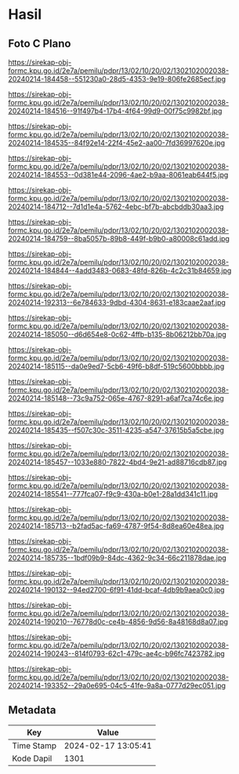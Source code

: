 # Hasil

## Foto C Plano

https://sirekap-obj-formc.kpu.go.id/2e7a/pemilu/pdpr/13/02/10/20/02/1302102002038-20240214-184458--551230a0-28d5-4353-9e19-806fe2685ecf.jpg

https://sirekap-obj-formc.kpu.go.id/2e7a/pemilu/pdpr/13/02/10/20/02/1302102002038-20240214-184516--91f497b4-17b4-4f64-99d9-00f75c9982bf.jpg

https://sirekap-obj-formc.kpu.go.id/2e7a/pemilu/pdpr/13/02/10/20/02/1302102002038-20240214-184535--84f92e14-22f4-45e2-aa00-7fd36997620e.jpg

https://sirekap-obj-formc.kpu.go.id/2e7a/pemilu/pdpr/13/02/10/20/02/1302102002038-20240214-184553--0d381e44-2096-4ae2-b9aa-8061eab644f5.jpg

https://sirekap-obj-formc.kpu.go.id/2e7a/pemilu/pdpr/13/02/10/20/02/1302102002038-20240214-184712--7d1d1e4a-5762-4ebc-bf7b-abcbddb30aa3.jpg

https://sirekap-obj-formc.kpu.go.id/2e7a/pemilu/pdpr/13/02/10/20/02/1302102002038-20240214-184759--8ba5057b-89b8-449f-b9b0-a80008c61add.jpg

https://sirekap-obj-formc.kpu.go.id/2e7a/pemilu/pdpr/13/02/10/20/02/1302102002038-20240214-184844--4add3483-0683-48fd-826b-4c2c31b84659.jpg

https://sirekap-obj-formc.kpu.go.id/2e7a/pemilu/pdpr/13/02/10/20/02/1302102002038-20240214-192313--6e784633-9dbd-4304-8631-e183caae2aaf.jpg

https://sirekap-obj-formc.kpu.go.id/2e7a/pemilu/pdpr/13/02/10/20/02/1302102002038-20240214-185050--d6d654e8-0c62-4ffb-b135-8b06212bb70a.jpg

https://sirekap-obj-formc.kpu.go.id/2e7a/pemilu/pdpr/13/02/10/20/02/1302102002038-20240214-185115--da0e9ed7-5cb6-49f6-b8df-519c5600bbbb.jpg

https://sirekap-obj-formc.kpu.go.id/2e7a/pemilu/pdpr/13/02/10/20/02/1302102002038-20240214-185148--73c9a752-065e-4767-8291-a6af7ca74c6e.jpg

https://sirekap-obj-formc.kpu.go.id/2e7a/pemilu/pdpr/13/02/10/20/02/1302102002038-20240214-185435--f507c30c-3511-4235-a547-37615b5a5cbe.jpg

https://sirekap-obj-formc.kpu.go.id/2e7a/pemilu/pdpr/13/02/10/20/02/1302102002038-20240214-185457--1033e880-7822-4bd4-9e21-ad88716cdb87.jpg

https://sirekap-obj-formc.kpu.go.id/2e7a/pemilu/pdpr/13/02/10/20/02/1302102002038-20240214-185541--777fca07-f9c9-430a-b0e1-28a1dd341c11.jpg

https://sirekap-obj-formc.kpu.go.id/2e7a/pemilu/pdpr/13/02/10/20/02/1302102002038-20240214-185713--b2fad5ac-fa69-4787-9f54-8d8ea60e48ea.jpg

https://sirekap-obj-formc.kpu.go.id/2e7a/pemilu/pdpr/13/02/10/20/02/1302102002038-20240214-185735--1bdf09b9-84dc-4362-9c34-66c211878dae.jpg

https://sirekap-obj-formc.kpu.go.id/2e7a/pemilu/pdpr/13/02/10/20/02/1302102002038-20240214-190132--94ed2700-6f91-41dd-bcaf-4db9b9aea0c0.jpg

https://sirekap-obj-formc.kpu.go.id/2e7a/pemilu/pdpr/13/02/10/20/02/1302102002038-20240214-190210--76778d0c-ce4b-4856-9d56-8a48168d8a07.jpg

https://sirekap-obj-formc.kpu.go.id/2e7a/pemilu/pdpr/13/02/10/20/02/1302102002038-20240214-190243--814f0793-62c1-479c-ae4c-b96fc7423782.jpg

https://sirekap-obj-formc.kpu.go.id/2e7a/pemilu/pdpr/13/02/10/20/02/1302102002038-20240214-193352--29a0e695-04c5-41fe-9a8a-0777d29ec051.jpg


## Metadata

| Key        | Value               |
| ---------- | ------------------- |
| Time Stamp | 2024-02-17 13:05:41 |
| Kode Dapil | 1301                |



